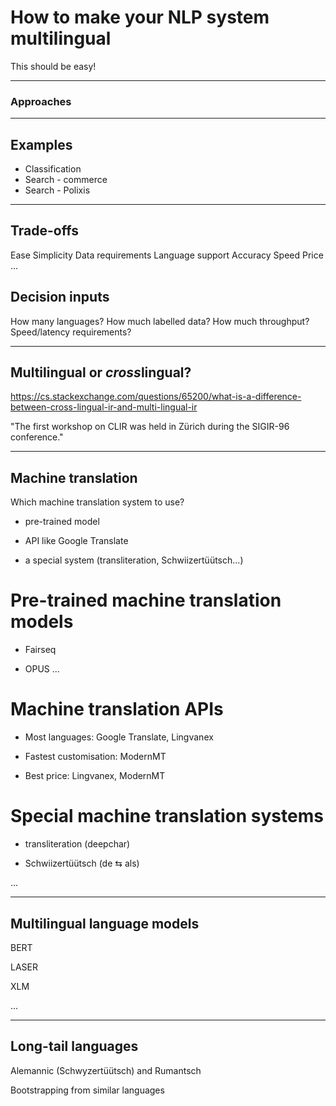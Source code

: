 # How to make your NLP system multilingual

This should be easy!

---
### Approaches




---
## Examples

- Classification
- Search - commerce
- Search - Polixis


---

## Trade-offs
Ease
Simplicity
Data requirements
Language support
Accuracy
Speed
Price
...

## Decision inputs
How many languages?
How much labelled data?
How much throughput?
Speed/latency requirements?


---
## Multilingual or *cross*lingual?

https://cs.stackexchange.com/questions/65200/what-is-a-difference-between-cross-lingual-ir-and-multi-lingual-ir

"The first workshop on CLIR was held in Zürich during the SIGIR-96 conference."

---
## Machine translation

Which machine translation system to use?

- pre-trained model

- API like Google Translate

- a special system (transliteration, Schwiizertüütsch...)


# Pre-trained machine translation models

- Fairseq

- OPUS
...


# Machine translation APIs

- Most languages: Google Translate, Lingvanex

- Fastest customisation: ModernMT

- Best price: Lingvanex, ModernMT


# Special machine translation systems

- transliteration (deepchar)

- Schwiizertüütsch (de ⇆ als)

...

---

## Multilingual language models

BERT

LASER

XLM

...

---

## Long-tail languages 

Alemannic (Schwyzertüütsch) and Rumantsch

Bootstrapping from similar languages



